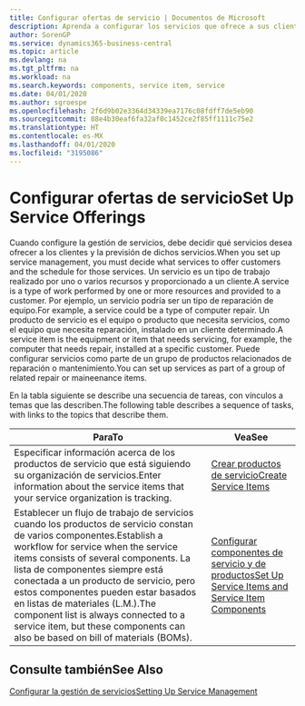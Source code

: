 ```yaml
---
title: Configurar ofertas de servicio | Documentos de Microsoft
description: Aprenda a configurar los servicios que ofrece a sus clientes.
author: SorenGP
ms.service: dynamics365-business-central
ms.topic: article
ms.devlang: na
ms.tgt_pltfrm: na
ms.workload: na
ms.search.keywords: components, service item, service
ms.date: 04/01/2020
ms.author: sgroespe
ms.openlocfilehash: 2f6d9b02e3364d34339ea7176c08fdff7de5eb90
ms.sourcegitcommit: 88e4b30eaf6fa32af0c1452ce2f85ff1111c75e2
ms.translationtype: HT
ms.contentlocale: es-MX
ms.lasthandoff: 04/01/2020
ms.locfileid: "3195086"
---
```

# <a name="set-up-service-offerings"></a><span data-ttu-id="61992-103">Configurar ofertas de servicio</span><span class="sxs-lookup"><span data-stu-id="61992-103">Set Up Service Offerings</span></span>
<span data-ttu-id="61992-104">Cuando configure la gestión de servicios, debe decidir qué servicios desea ofrecer a los clientes y la previsión de dichos servicios.</span><span class="sxs-lookup"><span data-stu-id="61992-104">When you set up service management, you must decide what services to offer customers and the schedule for those services.</span></span> <span data-ttu-id="61992-105">Un servicio es un tipo de trabajo realizado por uno o varios recursos y proporcionado a un cliente.</span><span class="sxs-lookup"><span data-stu-id="61992-105">A service is a type of work performed by one or more resources and provided to a customer.</span></span> <span data-ttu-id="61992-106">Por ejemplo, un servicio podría ser un tipo de reparación de equipo.</span><span class="sxs-lookup"><span data-stu-id="61992-106">For example, a service could be a type of computer repair.</span></span> <span data-ttu-id="61992-107">Un producto de servicio es el equipo o producto que necesita servicios, como el equipo que necesita reparación, instalado en un cliente determinado.</span><span class="sxs-lookup"><span data-stu-id="61992-107">A service item is the equipment or item that needs servicing, for example, the computer that needs repair, installed at a specific customer.</span></span> <span data-ttu-id="61992-108">Puede configurar servicios como parte de un grupo de productos relacionados de reparación o mantenimiento.</span><span class="sxs-lookup"><span data-stu-id="61992-108">You can set up services as part of a group of related repair or maineenance items.</span></span>  
  
<span data-ttu-id="61992-109">En la tabla siguiente se describe una secuencia de tareas, con vínculos a temas que las describen.</span><span class="sxs-lookup"><span data-stu-id="61992-109">The following table describes a sequence of tasks, with links to the topics that describe them.</span></span>  
  
|<span data-ttu-id="61992-110">**Para**</span><span class="sxs-lookup"><span data-stu-id="61992-110">**To**</span></span>|<span data-ttu-id="61992-111">**Vea**</span><span class="sxs-lookup"><span data-stu-id="61992-111">**See**</span></span>|  
|------------|-------------|  
|<span data-ttu-id="61992-112">Especificar información acerca de los productos de servicio que está siguiendo su organización de servicios.</span><span class="sxs-lookup"><span data-stu-id="61992-112">Enter information about the service items that your service organization is tracking.</span></span>|[<span data-ttu-id="61992-113">Crear productos de servicio</span><span class="sxs-lookup"><span data-stu-id="61992-113">Create Service Items</span></span>](service-how-to-create-service-items.md)|  
|<span data-ttu-id="61992-114">Establecer un flujo de trabajo de servicios cuando los productos de servicio constan de varios componentes.</span><span class="sxs-lookup"><span data-stu-id="61992-114">Establish a workflow for service when the service items consists of several components.</span></span> <span data-ttu-id="61992-115">La lista de componentes siempre está conectada a un producto de servicio, pero estos componentes pueden estar basados en listas de materiales (L.M.).</span><span class="sxs-lookup"><span data-stu-id="61992-115">The component list is always connected to a service item, but these components can also be based on bill of materials (BOMs).</span></span>|[<span data-ttu-id="61992-116">Configurar componentes de servicio y de productos</span><span class="sxs-lookup"><span data-stu-id="61992-116">Set Up Service Items and Service Item Components</span></span>](service-how-setup-service-items.md)|  
  
## <a name="see-also"></a><span data-ttu-id="61992-117">Consulte también</span><span class="sxs-lookup"><span data-stu-id="61992-117">See Also</span></span>  
[<span data-ttu-id="61992-118">Configurar la gestión de servicios</span><span class="sxs-lookup"><span data-stu-id="61992-118">Setting Up Service Management</span></span>](service-setup-service.md)   